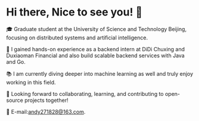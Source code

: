 # Hi there, Nice to see you! 👋
🎓 Graduate student at the University of Science and Technology Beijing, focusing on distributed systems and artificial intelligence.

💼 I gained hands-on experience as a backend intern at DiDi Chuxing and Duxiaoman Financial and also build scalable backend services with Java and Go.

📚 I am currently diving deeper into machine learning as well and truly enjoy working in this field.

🌟 Looking forward to collaborating, learning, and contributing to open-source projects together!

📧 E-mail:andy271828@163.com.

